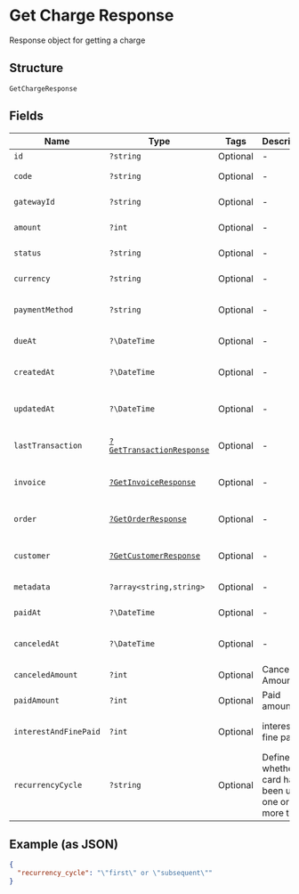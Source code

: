 
# Get Charge Response

Response object for getting a charge

## Structure

`GetChargeResponse`

## Fields

| Name | Type | Tags | Description | Getter | Setter |
|  --- | --- | --- | --- | --- | --- |
| `id` | `?string` | Optional | - | getId(): ?string | setId(?string id): void |
| `code` | `?string` | Optional | - | getCode(): ?string | setCode(?string code): void |
| `gatewayId` | `?string` | Optional | - | getGatewayId(): ?string | setGatewayId(?string gatewayId): void |
| `amount` | `?int` | Optional | - | getAmount(): ?int | setAmount(?int amount): void |
| `status` | `?string` | Optional | - | getStatus(): ?string | setStatus(?string status): void |
| `currency` | `?string` | Optional | - | getCurrency(): ?string | setCurrency(?string currency): void |
| `paymentMethod` | `?string` | Optional | - | getPaymentMethod(): ?string | setPaymentMethod(?string paymentMethod): void |
| `dueAt` | `?\DateTime` | Optional | - | getDueAt(): ?\DateTime | setDueAt(?\DateTime dueAt): void |
| `createdAt` | `?\DateTime` | Optional | - | getCreatedAt(): ?\DateTime | setCreatedAt(?\DateTime createdAt): void |
| `updatedAt` | `?\DateTime` | Optional | - | getUpdatedAt(): ?\DateTime | setUpdatedAt(?\DateTime updatedAt): void |
| `lastTransaction` | [`?GetTransactionResponse`](../../doc/models/get-transaction-response.md) | Optional | - | getLastTransaction(): ?GetTransactionResponse | setLastTransaction(?GetTransactionResponse lastTransaction): void |
| `invoice` | [`?GetInvoiceResponse`](../../doc/models/get-invoice-response.md) | Optional | - | getInvoice(): ?GetInvoiceResponse | setInvoice(?GetInvoiceResponse invoice): void |
| `order` | [`?GetOrderResponse`](../../doc/models/get-order-response.md) | Optional | - | getOrder(): ?GetOrderResponse | setOrder(?GetOrderResponse order): void |
| `customer` | [`?GetCustomerResponse`](../../doc/models/get-customer-response.md) | Optional | - | getCustomer(): ?GetCustomerResponse | setCustomer(?GetCustomerResponse customer): void |
| `metadata` | `?array<string,string>` | Optional | - | getMetadata(): ?array | setMetadata(?array metadata): void |
| `paidAt` | `?\DateTime` | Optional | - | getPaidAt(): ?\DateTime | setPaidAt(?\DateTime paidAt): void |
| `canceledAt` | `?\DateTime` | Optional | - | getCanceledAt(): ?\DateTime | setCanceledAt(?\DateTime canceledAt): void |
| `canceledAmount` | `?int` | Optional | Canceled Amount | getCanceledAmount(): ?int | setCanceledAmount(?int canceledAmount): void |
| `paidAmount` | `?int` | Optional | Paid amount | getPaidAmount(): ?int | setPaidAmount(?int paidAmount): void |
| `interestAndFinePaid` | `?int` | Optional | interest and fine paid | getInterestAndFinePaid(): ?int | setInterestAndFinePaid(?int interestAndFinePaid): void |
| `recurrencyCycle` | `?string` | Optional | Defines whether the card has been used one or more times. | getRecurrencyCycle(): ?string | setRecurrencyCycle(?string recurrencyCycle): void |

## Example (as JSON)

```json
{
  "recurrency_cycle": "\"first\" or \"subsequent\""
}
```

